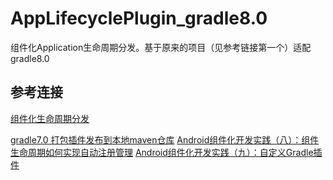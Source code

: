 # AppLifecyclePlugin_gradle8.0
组件化Application生命周期分发。基于原来的项目（见参考链接第一个）适配gradle8.0
## 参考连接 
[组件化生命周期分发](https://github.com/hufeiyang/Android-AppLifecycleMgr)

[gradle7.0 打包插件发布到本地maven仓库](https://blog.csdn.net/liuqinhou/article/details/127825484)
[Android组件化开发实践（八）：组件生命周期如何实现自动注册管理](https://www.jianshu.com/p/59368ce8b670)
[Android组件化开发实践（九）：自定义Gradle插件](https://www.jianshu.com/p/3ec8e9574aaf)
